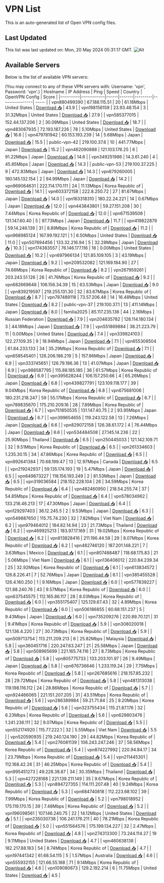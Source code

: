 # VPN List

This is an auto-generated list of Open VPN config files.

## Last Updated

This list was last updated on: Mon, 20 May 2024 05:31:17 GMT.
![Alt](https://repobeats.axiom.co/api/embed/186b98318ef1479477931607c1ad7d823f12451f.svg "Repobeats analytics image")

## Available Servers

Below is the list of available VPN servers:

(You may connect to any of these VPN servers with: Username: 'vpn', Password: 'vpn'.)
| Hostname | IP Address | Ping | Speed | Country | OpenVPN Config | Score |
|----------|------------|------|-------|---------|----------------| ----- |
| vpn880499390 | 67.188.115.51 | 20 | 61.18Mbps | United States | [Download 📥](./configs/server_0_US.ovpn) | 43.9 |
| vpn198156159 | 23.93.48.154 | 3 | 31.32Mbps | United States | [Download 📥](./configs/server_1_US.ovpn) | 27.9 |
| vpn585377015 | 152.44.137.206 | 2 | 30.09Mbps | United States | [Download 📥](./configs/server_2_US.ovpn) | 18.7 |
| vpn483067935 | 72.193.187.226 | 78 | 5.10Mbps | United States | [Download 📥](./configs/server_3_US.ovpn) | 16.6 |
| vpn479781942 | 60.153.193.239 | 14 | 5.68Mbps | Japan | [Download 📥](./configs/server_4_JP.ovpn) | 15.5 |
| public-vpn-42 | 219.100.37.6 | 10 | 441.77Mbps | Japan | [Download 📥](./configs/server_5_JP.ovpn) | 15.2 |
| vpn462090888 | 121.103.176.25 | 6 | 91.22Mbps | Japan | [Download 📥](./configs/server_6_JP.ovpn) | 14.6 |
| vpn349251986 | 14.3.61.240 | 4 | 45.85Mbps | Japan | [Download 📥](./configs/server_7_JP.ovpn) | 14.3 |
| public-vpn-53 | 219.100.37.225 | 9 | 472.83Mbps | Japan | [Download 📥](./configs/server_8_JP.ovpn) | 14.3 |
| vpn879260005 | 180.145.132.154 | 2 | 94.99Mbps | Japan | [Download 📥](./configs/server_9_JP.ovpn) | 14.2 |
| vpn969064631 | 222.114.170.111 | 24 | 11.13Mbps | Korea Republic of | [Download 📥](./configs/server_10_KR.ovpn) | 14.1 |
| vpn603372158 | 222.8.250.72 | 27 | 81.67Mbps | Japan | [Download 📥](./configs/server_11_JP.ovpn) | 14.0 |
| vpn163318310 | 180.22.24.221 | 14 | 0.67Mbps | Japan | [Download 📥](./configs/server_12_JP.ovpn) | 12.0 |
| vpn443843801 | 59.27.151.208 | 30 | 7.44Mbps | Korea Republic of | [Download 📥](./configs/server_13_KR.ovpn) | 12.0 |
| vpn671539508 | 131.147.60.40 | 5 | 97.73Mbps | Japan | [Download 📥](./configs/server_14_JP.ovpn) | 11.7 |
| vpn419822879 | 59.14.246.139 | 31 | 8.89Mbps | Korea Republic of | [Download 📥](./configs/server_15_KR.ovpn) | 11.2 |
| vpn968985124 | 167.99.192.121 | 1 | 6.50Mbps | United States | [Download 📥](./configs/server_16_US.ovpn) | 11.0 |
| vpn507694456 | 133.32.216.94 | 5 | 32.28Mbps | Japan | [Download 📥](./configs/server_17_JP.ovpn) | 10.3 |
| vpn174383557 | 76.146.177.116 | 18 | 0.00Mbps | United States | [Download 📥](./configs/server_18_US.ovpn) | 10.2 |
| vpn697966134 | 121.85.109.105 | 3 | 43.19Mbps | Japan | [Download 📥](./configs/server_19_JP.ovpn) | 9.2 |
| vpn209532082 | 121.169.184.90 | 27 | 74.66Mbps | Korea Republic of | [Download 📥](./configs/server_20_KR.ovpn) | 9.2 |
| vpn267959261 | 203.243.51.126 | 26 | 41.76Mbps | Korea Republic of | [Download 📥](./configs/server_21_KR.ovpn) | 9.2 |
| vpn682669648 | 106.156.34.39 | 15 | 63.53Mbps | Japan | [Download 📥](./configs/server_22_JP.ovpn) | 9.0 |
| vpn839219597 | 219.255.131.30 | 32 | 83.67Mbps | Korea Republic of | [Download 📥](./configs/server_23_KR.ovpn) | 8.7 |
| vpn787489118 | 73.57.206.48 | 14 | 16.48Mbps | United States | [Download 📥](./configs/server_24_US.ovpn) | 8.2 |
| public-vpn-37 | 219.100.37.1 | 13 | 411.14Mbps | Japan | [Download 📥](./configs/server_25_JP.ovpn) | 8.0 |
| familia2025 | 85.117.235.136 | 44 | 2.16Mbps | Russian Federation | [Download 📥](./configs/server_26_RU.ovpn) | 7.9 |
| vpn204635782 | 126.114.180.134 | 3 | 44.18Mbps | Japan | [Download 📥](./configs/server_27_JP.ovpn) | 7.9 |
| vpn551869884 | 38.21.223.79 | 11 | 0.00Mbps | United States | [Download 📥](./configs/server_28_US.ovpn) | 7.4 |
| vpn339824103 | 122.27.109.35 | 9 | 18.94Mbps | Japan | [Download 📥](./configs/server_29_JP.ovpn) | 7.1 |
| vpn655308504 | 61.84.233.133 | 34 | 35.29Mbps | Korea Republic of | [Download 📥](./configs/server_30_KR.ovpn) | 7.1 |
| vpn658545401 | 126.206.186.219 | 5 | 157.96Mbps | Japan | [Download 📥](./configs/server_31_JP.ovpn) | 6.9 |
| vpn333745651 | 126.79.186.36 | 13 | 41.07Mbps | Japan | [Download 📥](./configs/server_32_JP.ovpn) | 6.9 |
| vpn988587795 | 115.88.185.185 | 36 | 61.57Mbps | Korea Republic of | [Download 📥](./configs/server_33_KR.ovpn) | 6.9 |
| vpn395628244 | 106.157.250.66 | 4 | 65.26Mbps | Japan | [Download 📥](./configs/server_34_JP.ovpn) | 6.8 |
| vpn439827791 | 123.109.118.177 | 39 | 9.04Mbps | Korea Republic of | [Download 📥](./configs/server_35_KR.ovpn) | 6.8 |
| vpn675681006 | 180.231.218.247 | 59 | 55.17Mbps | Korea Republic of | [Download 📥](./configs/server_36_KR.ovpn) | 6.7 |
| vpn789835670 | 175.210.209.16 | 28 | 7.89Mbps | Korea Republic of | [Download 📥](./configs/server_37_KR.ovpn) | 6.7 |
| vpn751850535 | 131.147.40.75 | 2 | 93.95Mbps | Japan | [Download 📥](./configs/server_38_JP.ovpn) | 6.7 |
| vpn399654655 | 119.243.122.58 | 13 | 7.26Mbps | Japan | [Download 📥](./configs/server_39_JP.ovpn) | 6.6 |
| vpn829072158 | 126.38.61.172 | 4 | 76.44Mbps | Japan | [Download 📥](./configs/server_40_JP.ovpn) | 6.6 |
| vpn534484508 | 27.145.14.236 | 22 | 25.90Mbps | Thailand | [Download 📥](./configs/server_41_TH.ovpn) | 6.5 |
| vpn250445033 | 121.142.109.71 | 32 | 9.51Mbps | Korea Republic of | [Download 📥](./configs/server_42_KR.ovpn) | 6.5 |
| vpn261334603 | 1.235.30.15 | 34 | 47.86Mbps | Korea Republic of | [Download 📥](./configs/server_43_KR.ovpn) | 6.5 |
| vpn992641384 | 70.68.199.47 | 13 | 12.97Mbps | Canada | [Download 📥](./configs/server_44_CA.ovpn) | 6.5 |
| vpn219242937 | 59.135.174.193 | 19 | 5.47Mbps | Japan | [Download 📥](./configs/server_45_JP.ovpn) | 6.5 |
| vpn649873227 | 118.156.193.249 | 2 | 81.53Mbps | Japan | [Download 📥](./configs/server_46_JP.ovpn) | 6.5 |
| vpn319036584 | 218.152.228.104 | 26 | 34.59Mbps | Korea Republic of | [Download 📥](./configs/server_47_KR.ovpn) | 6.4 |
| vpn482460950 | 218.54.255.74 | 37 | 54.85Mbps | Korea Republic of | [Download 📥](./configs/server_48_KR.ovpn) | 6.4 |
| vpn578034962 | 133.218.46.213 | 17 | 47.30Mbps | Japan | [Download 📥](./configs/server_49_JP.ovpn) | 6.4 |
| vpn129297403 | 36.12.245.5 | 2 | 9.53Mbps | Japan | [Download 📥](./configs/server_50_JP.ovpn) | 6.3 |
| vpn549887650 | 115.75.74.230 | 32 | 7.82Mbps | Viet Nam | [Download 📥](./configs/server_51_VN.ovpn) | 6.2 |
| vpn979464012 | 184.82.14.94 | 23 | 21.73Mbps | Thailand | [Download 📥](./configs/server_52_TH.ovpn) | 6.2 |
| vpn469925213 | 183.97.17.169 | 31 | 19.02Mbps | Korea Republic of | [Download 📥](./configs/server_53_KR.ovpn) | 6.2 |
| vpn813828416 | 211.196.44.58 | 29 | 8.07Mbps | Korea Republic of | [Download 📥](./configs/server_54_KR.ovpn) | 6.2 |
| vpn482746120 | 187.201.148.221 | 7 | 3.63Mbps | Mexico | [Download 📥](./configs/server_55_MX.ovpn) | 6.1 |
| vpn807488487 | 118.68.175.83 | 21 | 5.06Mbps | Viet Nam | [Download 📥](./configs/server_56_VN.ovpn) | 6.1 |
| vpn136406012 | 220.84.239.34 | 25 | 32.92Mbps | Korea Republic of | [Download 📥](./configs/server_57_KR.ovpn) | 6.1 |
| vpn613834572 | 126.8.226.41 | 7 | 52.76Mbps | Japan | [Download 📥](./configs/server_58_JP.ovpn) | 6.1 |
| vpn385455528 | 126.4.160.250 | 1 | 9.16Mbps | Japan | [Download 📥](./configs/server_59_JP.ovpn) | 6.0 |
| vpn577839227 | 121.88.240.76 | 43 | 9.57Mbps | Korea Republic of | [Download 📥](./configs/server_60_KR.ovpn) | 6.0 |
| vpn637545575 | 112.165.86.117 | 28 | 8.03Mbps | Korea Republic of | [Download 📥](./configs/server_61_KR.ovpn) | 6.0 |
| vpn355175407 | 125.129.67.43 | 32 | 4.89Mbps | Korea Republic of | [Download 📥](./configs/server_62_KR.ovpn) | 6.0 |
| vpn506186855 | 60.68.151.237 | 5 | 9.43Mbps | Japan | [Download 📥](./configs/server_63_JP.ovpn) | 6.0 |
| vpn735209276 | 220.89.70.121 | 31 | 9.41Mbps | Korea Republic of | [Download 📥](./configs/server_64_KR.ovpn) | 5.9 |
| vpn308020018 | 121.136.4.220 | 27 | 30.73Mbps | Korea Republic of | [Download 📥](./configs/server_65_KR.ovpn) | 5.9 |
| vpn509713754 | 113.211.209.213 | 6 | 25.82Mbps | Malaysia | [Download 📥](./configs/server_66_MY.ovpn) | 5.8 |
| vpn360451716 | 220.247.63.247 | 21 | 25.58Mbps | Japan | [Download 📥](./configs/server_67_JP.ovpn) | 5.8 |
| vpn508965699 | 221.165.74.116 | 27 | 8.73Mbps | Korea Republic of | [Download 📥](./configs/server_68_KR.ovpn) | 5.8 |
| vpn805775733 | 133.203.101.97 | 26 | 9.49Mbps | Japan | [Download 📥](./configs/server_69_JP.ovpn) | 5.8 |
| vpn676736646 | 1.233.119.24 | 29 | 7.75Mbps | Korea Republic of | [Download 📥](./configs/server_70_KR.ovpn) | 5.8 |
| vpn267685616 | 218.157.85.232 | 28 | 29.72Mbps | Korea Republic of | [Download 📥](./configs/server_71_KR.ovpn) | 5.8 |
| vpn481313038 | 119.198.116.112 | 24 | 28.86Mbps | Korea Republic of | [Download 📥](./configs/server_72_KR.ovpn) | 5.7 |
| vpn924466065 | 221.151.207.205 | 31 | 43.51Mbps | Korea Republic of | [Download 📥](./configs/server_73_KR.ovpn) | 5.6 |
| vpn286389984 | 59.21.71.84 | 25 | 9.20Mbps | Korea Republic of | [Download 📥](./configs/server_74_KR.ovpn) | 5.6 |
| vpn323755434 | 115.21.87.176 | 32 | 6.23Mbps | Korea Republic of | [Download 📥](./configs/server_75_KR.ovpn) | 5.6 |
| vpn629803476 | 1.241.236.111 | 32 | 9.07Mbps | Korea Republic of | [Download 📥](./configs/server_76_KR.ovpn) | 5.5 |
| vpn552174920 | 115.77.222.1 | 32 | 5.55Mbps | Viet Nam | [Download 📥](./configs/server_77_VN.ovpn) | 5.5 |
| vpn520590935 | 219.240.124.190 | 29 | 44.82Mbps | Korea Republic of | [Download 📥](./configs/server_78_KR.ovpn) | 5.4 |
| vpn276081139 | 106.243.247.246 | 37 | 58.56Mbps | Korea Republic of | [Download 📥](./configs/server_79_KR.ovpn) | 5.4 |
| vpn874227992 | 220.94.84.17 | 34 | 23.79Mbps | Korea Republic of | [Download 📥](./configs/server_80_KR.ovpn) | 5.4 |
| vpn211445301 | 112.168.42.26 | 31 | 46.25Mbps | Korea Republic of | [Download 📥](./configs/server_81_KR.ovpn) | 5.4 |
| vpn995451273 | 49.228.38.87 | 34 | 30.35Mbps | Thailand | [Download 📥](./configs/server_82_TH.ovpn) | 5.3 |
| vpn427228188 | 221.139.211.149 | 35 | 9.67Mbps | Korea Republic of | [Download 📥](./configs/server_83_KR.ovpn) | 5.3 |
| vpn894727355 | 114.111.207.48 | 40 | 9.24Mbps | Korea Republic of | [Download 📥](./configs/server_84_KR.ovpn) | 5.3 |
| vpn684740818 | 112.223.68.102 | 39 | 7.99Mbps | Korea Republic of | [Download 📥](./configs/server_85_KR.ovpn) | 5.2 |
| vpn798018952 | 175.119.170.15 | 39 | 7.48Mbps | Korea Republic of | [Download 📥](./configs/server_86_KR.ovpn) | 5.2 |
| vpn196098561 | 107.146.240.75 | 22 | 14.12Mbps | United States | [Download 📥](./configs/server_87_US.ovpn) | 5.1 |
| vpn235030738 | 106.241.176.211 | 40 | 78.21Mbps | Korea Republic of | [Download 📥](./configs/server_88_KR.ovpn) | 5.0 |
| vpn551564576 | 175.199.134.227 | 32 | 2.47Mbps | Korea Republic of | [Download 📥](./configs/server_89_KR.ovpn) | 4.8 |
| vpn274313300 | 73.244.114.27 | 19 | 9.11Mbps | United States | [Download 📥](./configs/server_90_US.ovpn) | 4.7 |
| vpn460638138 | 182.217.88.183 | 54 | 8.74Mbps | Korea Republic of | [Download 📥](./configs/server_91_KR.ovpn) | 4.7 |
| vpn197441342 | 61.68.54.115 | 5 | 1.57Mbps | Australia | [Download 📥](./configs/server_92_AU.ovpn) | 4.6 |
| vpn555932155 | 121.66.55.168 | 71 | 9.14Mbps | Korea Republic of | [Download 📥](./configs/server_93_KR.ovpn) | 4.6 |
| vpn109080673 | 129.2.192.214 | 6 | 11.75Mbps | United States | [Download 📥](./configs/server_94_US.ovpn) | 4.5 |
